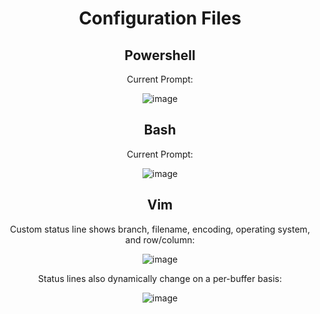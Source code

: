 <div align="center">

# Configuration Files

## Powershell
Current Prompt:

![image](https://github.com/aGhandhii/dotfiles/assets/110639969/a4690444-ded3-4e90-a376-e43260dee7f7)

## Bash
Current Prompt:

![image](https://github.com/aGhandhii/dotfiles/assets/110639969/6e0c35c1-8678-44c4-84f1-3ad487e80e87)

## Vim

Custom status line shows branch, filename, encoding, operating system, and row/column:

![image](https://github.com/aGhandhii/dotfiles/assets/110639969/d7098888-4107-442d-96ec-6b08c7727610)

Status lines also dynamically change on a per-buffer basis:

![image](https://github.com/aGhandhii/dotfiles/assets/110639969/64e949ff-b9a5-4f0d-951b-ff85400accd0)

</div>
